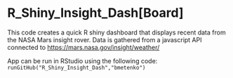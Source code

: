 # R_Shiny_Insight_Dash[Board]
This code creates a quick R shiny dashboard that displays recent data from the NASA Mars insight rover.
Data is gathered from a javascript API connected to https://mars.nasa.gov/insight/weather/

App can be run in RStudio using the following code:
`runGitHub("R_Shiny_Insight_Dash","bmetenko")`
